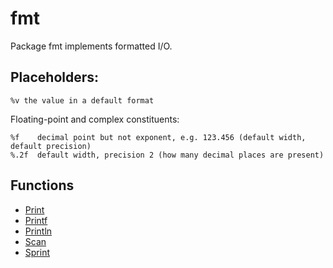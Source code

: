 # fmt

Package fmt implements formatted I/O.

## Placeholders:

```
%v the value in a default format
```

Floating-point and complex constituents:

```
%f    decimal point but not exponent, e.g. 123.456 (default width, default precision)
%.2f  default width, precision 2 (how many decimal places are present)
```

## Functions

- [Print](print.md)
- [Printf](printf.md)
- [Println](println.md)
- [Scan](scan.md)
- [Sprint](sprint.md)
